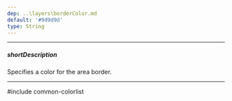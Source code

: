 ```yaml
---
dep: ..\layers\borderColor.md
default: '#9d9d9d'
type: String
---
```

---
##### shortDescription
Specifies a color for the area border.

---
#include common-colorlist
